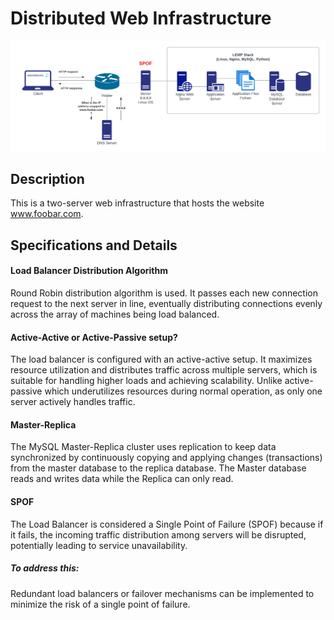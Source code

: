 # Distributed Web Infrastructure

<img src="https://raw.githubusercontent.com/Maddily/alx-system_engineering-devops/master/0x09-web_infrastructure_design/0-simple_web_stack.png" alt="Distributed Web Infrastructure">

## Description

This is a two-server web infrastructure that hosts the website www.foobar.com.

## Specifications and Details

#### Load Balancer Distribution Algorithm
Round Robin distribution algorithm is used. It passes each new connection request to the next server in line, eventually distributing connections evenly across the array of machines being load balanced.

#### Active-Active or Active-Passive setup?
The load balancer is configured with an active-active setup. It maximizes resource utilization and distributes traffic across multiple servers, which is suitable for handling higher loads and achieving scalability. Unlike active-passive which underutilizes resources during normal operation, as only one server actively handles traffic.

#### Master-Replica
The MySQL Master-Replica cluster uses replication to keep data synchronized by continuously copying and applying changes (transactions) from the master database to the replica database. The Master database reads and writes data while the Replica can only read.

#### SPOF
The Load Balancer is considered a Single Point of Failure (SPOF) because if it fails, the incoming traffic distribution among servers will be disrupted, potentially leading to service unavailability.
##### To address this:
Redundant load balancers or failover mechanisms can be implemented to minimize the risk of a single point of failure.
